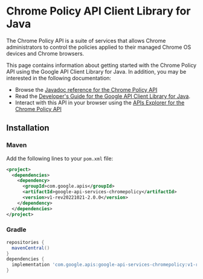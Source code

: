 # Chrome Policy API Client Library for Java

The Chrome Policy API is a suite of services that allows Chrome administrators to control the policies applied to their managed Chrome OS devices and Chrome browsers.

This page contains information about getting started with the Chrome Policy API
using the Google API Client Library for Java. In addition, you may be interested
in the following documentation:

* Browse the [Javadoc reference for the Chrome Policy API][javadoc]
* Read the [Developer's Guide for the Google API Client Library for Java][google-api-client].
* Interact with this API in your browser using the [APIs Explorer for the Chrome Policy API][api-explorer]

## Installation

### Maven

Add the following lines to your `pom.xml` file:

```xml
<project>
  <dependencies>
    <dependency>
      <groupId>com.google.apis</groupId>
      <artifactId>google-api-services-chromepolicy</artifactId>
      <version>v1-rev20221021-2.0.0</version>
    </dependency>
  </dependencies>
</project>
```

### Gradle

```gradle
repositories {
  mavenCentral()
}
dependencies {
  implementation 'com.google.apis:google-api-services-chromepolicy:v1-rev20221021-2.0.0'
}
```

[javadoc]: https://googleapis.dev/java/google-api-services-chromepolicy/latest/index.html
[google-api-client]: https://github.com/googleapis/google-api-java-client/
[api-explorer]: https://developers.google.com/apis-explorer/#p/chromepolicy/v1/
